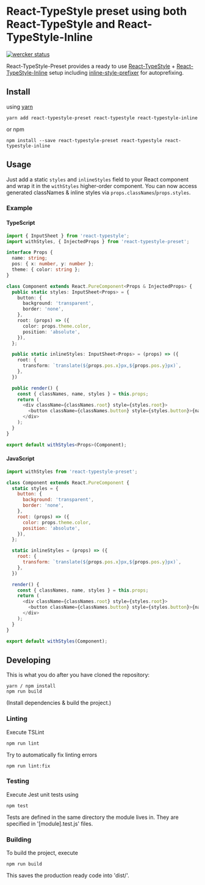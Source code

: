 # React-TypeStyle preset using both React-TypeStyle and React-TypeStyle-Inline

[![wercker status](https://app.wercker.com/status/25454c4abb7b724e18e2ef99312d058b/s/master "wercker status")](https://app.wercker.com/project/byKey/25454c4abb7b724e18e2ef99312d058b)

React-TypeStyle-Preset provides a ready to use [React-TypeStyle](https://www.npmjs.com/package/react-typestyle) + [React-TypeStyle-Inline](https://www.npmjs.com/package/react-typestyle-inline) setup including [inline-style-prefixer](https://www.npmjs.com/package/inline-style-prefixer) for autoprefixing.

## Install

using [yarn](https://yarnpkg.com/en/)
```shell
yarn add react-typestyle-preset react-typestyle react-typestyle-inline
```

or npm
```shell
npm install --save react-typestyle-preset react-typestyle react-typestyle-inline
```

## Usage
Just add a static ```styles``` and ```inlineStyles``` field to your React component and wrap it in the ```withStyles``` higher-order component. You can now access generated classNames & inline styles via ```props.classNames```/```props.styles```.

### Example
#### TypeScript
```typescript
import { InputSheet } from 'react-typestyle';
import withStyles, { InjectedProps } from 'react-typestyle-preset';

interface Props {
  name: string;
  pos: { x: number, y: number };
  theme: { color: string };
}

class Component extends React.PureComponent<Props & InjectedProps> {
  public static styles: InputSheet<Props> = {
    button: {
      background: 'transparent',
      border: 'none',
    },
    root: (props) => ({
      color: props.theme.color,
      position: 'absolute',
    }),
  };

  public static inlineStyles: InputSheet<Props> = (props) => ({
    root: {
      transform: `translate(${props.pos.x}px,${props.pos.y}px)`,
    },
  })

  public render() {
    const { classNames, name, styles } = this.props;
    return (
      <div className={classNames.root} style={styles.root}>
        <button className={classNames.button} style={styles.button}>{name}</button>
      </div>
    );
  }
}

export default withStyles<Props>(Component);
```

#### JavaScript
```javascript
import withStyles from 'react-typestyle-preset';

class Component extends React.PureComponent {
  static styles = {
    button: {
      background: 'transparent',
      border: 'none',
    },
    root: (props) => ({
      color: props.theme.color,
      position: 'absolute',
    }),
  };

  static inlineStyles = (props) => ({
    root: {
      transform: `translate(${props.pos.x}px,${props.pos.y}px)`,
    },
  })

  render() {
    const { classNames, name, styles } = this.props;
    return (
      <div className={classNames.root} style={styles.root}>
        <button className={classNames.button} style={styles.button}>{name}</button>
      </div>
    );
  }
}

export default withStyles(Component);
```

## Developing

This is what you do after you have cloned the repository:

```shell
yarn / npm install
npm run build
```

(Install dependencies & build the project.)

### Linting

Execute TSLint

```shell
npm run lint
```

Try to automatically fix linting errors
```shell
npm run lint:fix
```

### Testing

Execute Jest unit tests using

```shell
npm test
```

Tests are defined in the same directory the module lives in. They are specified in '[module].test.js' files.

### Building

To build the project, execute

```shell
npm run build
```

This saves the production ready code into 'dist/'.
